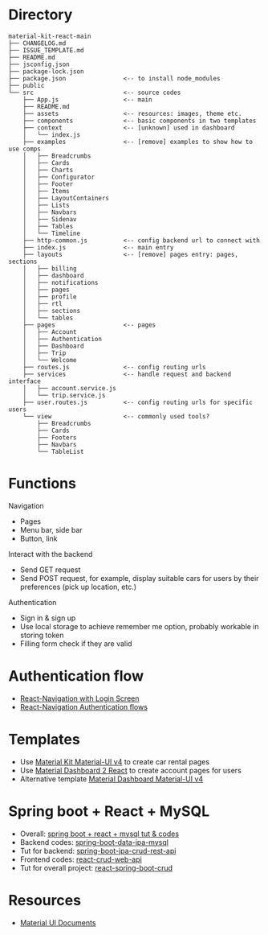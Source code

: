 # Directory

```
material-kit-react-main
├── CHANGELOG.md
├── ISSUE_TEMPLATE.md
├── README.md
├── jsconfig.json
├── package-lock.json
├── package.json                <-- to install node_modules
├── public
└── src                         <-- source codes
    ├── App.js                  <-- main
    ├── README.md
    ├── assets                  <-- resources: images, theme etc.
    ├── components              <-- basic components in two templates
    ├── context                 <-- [unknown] used in dashboard
    │   └── index.js
    ├── examples                <-- [remove] examples to show how to use comps
    │   ├── Breadcrumbs
    │   ├── Cards
    │   ├── Charts
    │   ├── Configurator
    │   ├── Footer
    │   ├── Items
    │   ├── LayoutContainers
    │   ├── Lists
    │   ├── Navbars
    │   ├── Sidenav
    │   ├── Tables
    │   └── Timeline
    ├── http-common.js          <-- config backend url to connect with
    ├── index.js                <-- main entry
    ├── layouts                 <-- [remove] pages entry: pages, sections
    │   ├── billing
    │   ├── dashboard
    │   ├── notifications
    │   ├── pages
    │   ├── profile
    │   ├── rtl
    │   ├── sections
    │   └── tables
    ├── pages                   <-- pages
    │   ├── Account
    │   ├── Authentication
    │   ├── Dashboard
    │   ├── Trip
    │   └── Welcome
    ├── routes.js               <-- config routing urls
    ├── services                <-- handle request and backend interface
    │   ├── account.service.js
    │   └── trip.service.js
    ├── user.routes.js          <-- config routing urls for specific users
    └── view                    <-- commonly used tools?
        ├── Breadcrumbs
        ├── Cards
        ├── Footers
        ├── Navbars
        └── TableList
```

# Functions

Navigation

- Pages
- Menu bar, side bar
- Button, link

Interact with the backend

- Send GET request
- Send POST request, for example, display suitable cars for users by their preferences (pick up location, etc.)

Authentication

- Sign in & sign up
- Use local storage to achieve remember me option, probably workable in storing token
- Filling form check if they are valid

# Authentication flow
- [React-Navigation with Login Screen](https://stackoverflow.com/questions/42876690/react-navigation-with-login-screen)
- [React-Navigation Authentication flows](https://reactnavigation.org/docs/auth-flow/)

# Templates

- Use [Material Kit Material-UI v4](https://www.creative-tim.com/product/material-kit-material-ui-v4) to create car rental pages
- Use  [Material Dashboard 2 React](https://www.creative-tim.com/product/material-dashboard-react#) to create account pages for users
- Alternative template [Material Dashboard Material-UI v4](https://www.creative-tim.com/product/material-dashboard-material-ui-v4)

# Spring boot + React + MySQL

- Overall: [spring boot + react + mysql tut & codes](https://www.githubcode.com/spring-boot-react-project-github/#Springboot_React_MySQL)
- Backend codes: [spring-boot-data-jpa-mysql](https://github.com/bezkoder/spring-boot-data-jpa-mysql)
- Tut for backend: [spring-boot-jpa-crud-rest-api](https://www.bezkoder.com/spring-boot-jpa-crud-rest-api/)
- Frontend codes: [react-crud-web-api](https://github.com/bezkoder/react-crud-web-api)
- Tut for overall project: [react-spring-boot-crud](https://www.bezkoder.com/react-spring-boot-crud/)

# Resources

- [Material UI Documents](https://mui.com/material-ui/getting-started/installation/)

